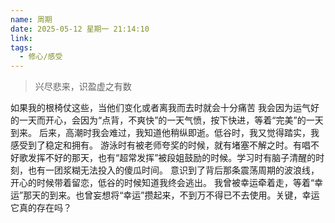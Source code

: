 ```yaml
---
name: 周期
date: 2025-05-12 星期一 21:14:10
link: 
tags:
  - 修心/感受
---
```


> 兴尽悲来，识盈虚之有数

如果我的根椅仗这些，当他们变化或者离我而去时就会十分痛苦
我会因为运气好的一天而开心，会因为“点背，不爽快”的一天气愤，按下快进，等着“完美”的一天到来。
后来，高潮时我会难过，我知道他稍纵即逝。低谷时，我又觉得踏实，我感受到了稳定和拥有。
游泳时有被老师夸奖的时候，就有堵塞不解之时。有唱不好歌发挥不好的那天，也有“超常发挥”被段姐鼓励的时候。学习时有脑子清醒的时刻，也有一团浆糊无法投入的傻瓜时间。
意识到了背后那条震荡周期的波浪线，开心的时候带着留恋，低谷的时候知道我终会逃出。
我曾被幸运牵着走，等着“幸运”那天的到来。也曾妄想将“幸运”攒起来，不到万不得已不去使用。关键，幸运它真的存在吗？